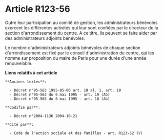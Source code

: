 # Article R123-56

Outre leur participation au comité de gestion, les administrateurs bénévoles exercent les différentes activités qui leur sont
confiées par le directeur de la section d'arrondissement du centre. A ce titre, ils peuvent se faire aider par des
administrateurs adjoints bénévoles.

Le nombre d'administrateurs adjoints bénévoles de chaque section d'arrondissement est fixé par le conseil d'administration du
centre, qui les nomme sur proposition du maire de Paris pour une durée d'une année renouvelable.

**Liens relatifs à cet article**

	**Anciens textes**:

	  - Décret n°95-563 1995-05-06 art. 18 al. 1, art. 19
	  - Décret n°95-563 du 6 mai 1995 - art. 19 (Ab)
	  - Décret n°95-563 du 6 mai 1995 - art. 18 (Ab)

	**Codifié par**:

	  - Décret n°2004-1136 2004-10-21

	**Cité par**:

	  - Code de l'action sociale et des familles - art. R123-52 (V)
